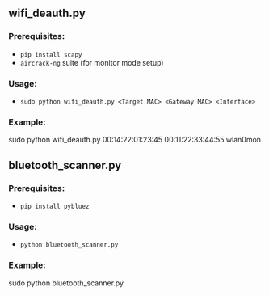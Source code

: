 ## wifi_deauth.py

### Prerequisites:
- `pip install scapy`
- `aircrack-ng` suite (for monitor mode setup)

### Usage:
- `sudo python wifi_deauth.py <Target MAC> <Gateway MAC> <Interface>`

### Example:
sudo python wifi_deauth.py 00:14:22:01:23:45 00:11:22:33:44:55 wlan0mon

## bluetooth_scanner.py

### Prerequisites:
- `pip install pybluez`

### Usage:
- `python bluetooth_scanner.py`

### Example:
sudo python bluetooth_scanner.py


